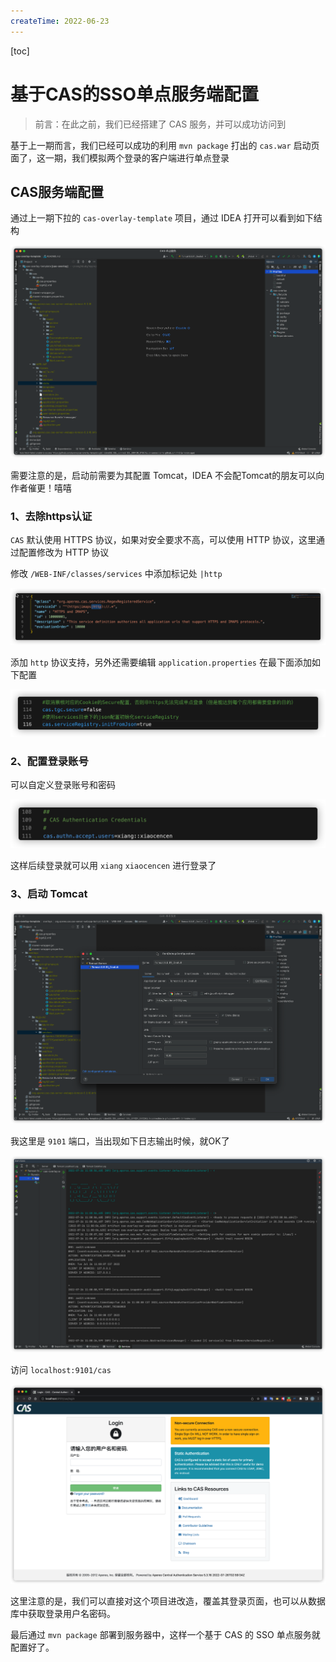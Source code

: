 ```yaml
---
createTime: 2022-06-23
---
```



[toc]

# 基于CAS的SSO单点服务端配置

> 前言：在此之前，我们已经搭建了 CAS 服务，并可以成功访问到

基于上一期而言，我们已经可以成功的利用 `mvn package` 打出的 `cas.war` 启动页面了，这一期，我们模拟两个登录的客户端进行单点登录

## CAS服务端配置

通过上一期下拉的 `cas-overlay-template` 项目，通过 IDEA 打开可以看到如下结构

![image-20220726105352784](images/image-20220726105352784.png)

需要注意的是，启动前需要为其配置 Tomcat，IDEA 不会配Tomcat的朋友可以向作者催更！嘻嘻

### 1、去除https认证

`CAS` 默认使用 HTTPS 协议，如果对安全要求不高，可以使用 HTTP 协议，这里通过配置修改为 HTTP 协议

修改 `/WEB-INF/classes/services`  中添加标记处 `|http`

![image-20220623172705804](images/image-20220623172705804.png)

添加 `http` 协议支持，另外还需要编辑 `application.properties` 在最下面添加如下配置

![image-20220623172936163](images/image-20220623172936163.png)

### 2、配置登录账号

可以自定义登录账号和密码

![image-20220726105857259](images/image-20220726105857259.png)

这样后续登录就可以用  `xiang` `xiaocencen` 进行登录了

### 3、启动 Tomcat

![image-20220726105635680](images/image-20220726105635680.png)

我这里是 `9101` 端口，当出现如下日志输出时候，就OK了

![image-20220726110105471](images/image-20220726110105471.png)

访问 `localhost:9101/cas`

![image-20220726110150682](images/image-20220726110150682.png)

这里注意的是，我们可以直接对这个项目进改造，覆盖其登录页面，也可以从数据库中获取登录用户名密码。

最后通过 `mvn package` 部署到服务器中，这样一个基于 CAS 的 SSO 单点服务就配置好了。